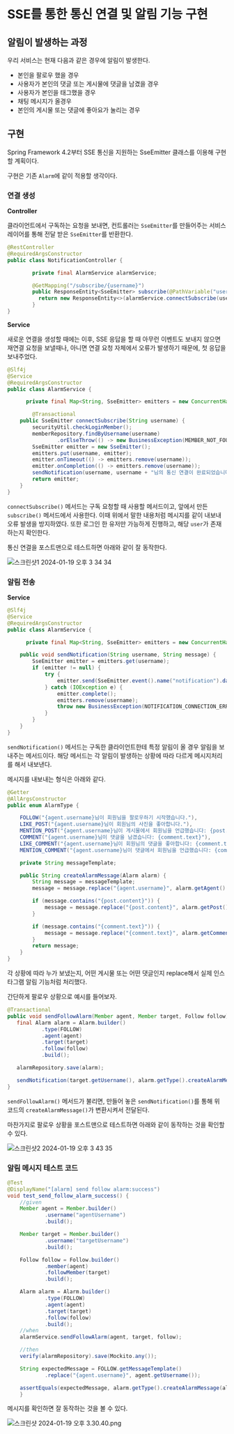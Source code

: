 # SSE를 통한 통신 연결 및 알림 기능 구현

## 알림이 발생하는 과정

우리 서비스는 현재 다음과 같은 경우에 알림이 발생한다.

- 본인을 팔로우 했을 경우
- 사용자가 본인의 댓글 또는 게시물에 댓글을 남겼을 경우
- 사용자가 본인을 태그했을 경우
- 채팅 메시지가 올경우
- 본인의 게시물 또는 댓글에 좋아요가 눌리는 경우

## 구현

Spring Framework 4.2부터 SSE 통신을 지원하는 SseEmitter 클래스를 이용해 구현할 계획이다.

구현은 기존 `Alarm`에 같이 적용할 생각이다.

### 연결 생성

**Controller**

클라이언트에서 구독하는 요청을 보내면, 컨트롤러는 `SseEmitter`를 만들어주는 서비스 레이어를 통해 전달 받은 `SseEmitter`를 반환한다.

```java
@RestController
@RequiredArgsConstructor
public class NotificationController {

		private final AlarmService alarmService;

		@GetMapping("/subscribe/{username}")
		public ResponseEntity<SseEmitter> subscribe(@PathVariable("username") String username) {
		  return new ResponseEntity<>(alarmService.connectSubscribe(username), HttpStatus.OK);
		}
}
```

**Service**

새로운 연결을 생성할 때에는 이후, SSE 응답을 할 때 아무런 이벤트도 보내지 않으면 재연결 요청을 보낼때나, 아니면 연결 요청 자체에서 오류가 발생하기 때문에, 첫 응답을 보내주었다.

```java
@Slf4j
@Service
@RequiredArgsConstructor
public class AlarmService {

	  private final Map<String, SseEmitter> emitters = new ConcurrentHashMap<>();

		@Transactional
    public SseEmitter connectSubscribe(String username) {
        securityUtil.checkLoginMember();
        memberRepository.findByUsername(username)
                .orElseThrow(() -> new BusinessException(MEMBER_NOT_FOUND));
        SseEmitter emitter = new SseEmitter();
        emitters.put(username, emitter);
        emitter.onTimeout(() -> emitters.remove(username));
        emitter.onCompletion(() -> emitters.remove(username));
        sendNotification(username, username + "님의 통신 연결이 완료되었습니다.");
        return emitter;
    }
}
```

`connectSubscribe()` 메서드는 구독 요청할 때 사용할 메서드이고, 앞에서 만든 `subscribe()` 메서드에서 사용한다. 이때 위에서 말한 내용처럼 메시지를 같이 내보내 오류 발생을 방지하였다. 또한 로그인 한 유저만 가능하게 진행하고, 해당 `user`가 존재하는지 확인한다.

통신 연결을 포스트맨으로 테스트하면 아래와 같이 잘 동작한다.

![스크린샷1 2024-01-19 오후 3 34 34](https://github.com/Heo-y-y/development-blog/assets/112863029/914a9d5e-5d82-41c8-b28c-432d2a6e3aac)

### 알림 전송

**Service**

```java
@Slf4j
@Service
@RequiredArgsConstructor
public class AlarmService {

	  private final Map<String, SseEmitter> emitters = new ConcurrentHashMap<>();

    public void sendNotification(String username, String message) {
        SseEmitter emitter = emitters.get(username);
        if (emitter != null) {
            try {
                emitter.send(SseEmitter.event().name("notification").data(message));
            } catch (IOException e) {
                emitter.complete();
                emitters.remove(username);
                throw new BusinessException(NOTIFICATION_CONNECTION_ERROR);
            }
        }
    }
}
```

`sendNotification()` 메서드는 구독한 클라이언트한테 특정 알림이 올 경우 알림을 보내주는 메서드이다. 해당 메서드는 각 알림이 발생하는 상황에 따라 다르게 메시지처리를 해서 내보낸다.

메시지를 내보내는 형식은 아래와 같다.

```java
@Getter
@AllArgsConstructor
public enum AlarmType {

    FOLLOW("{agent.username}님이 회원님을 팔로우하기 시작했습니다."),
    LIKE_POST("{agent.username}님이 회원님의 사진을 좋아합니다."),
    MENTION_POST("{agent.username}님이 게시물에서 회원님을 언급했습니다: {post.content}"),
    COMMENT("{agent.username}님이 댓글을 남겼습니다: {comment.text}"),
    LIKE_COMMENT("{agent.username}님이 회원님의 댓글을 좋아합니다: {comment.text}"),
    MENTION_COMMENT("{agent.username}님이 댓글에서 회원님을 언급했습니다: {comment.text}");

    private String messageTemplate;

    public String createAlarmMessage(Alarm alarm) {
        String message = messageTemplate;
        message = message.replace("{agent.username}", alarm.getAgent().getUsername());

        if (message.contains("{post.content}")) {
            message = message.replace("{post.content}", alarm.getPost().getContent());
        }

        if (message.contains("{comment.text}")) {
            message = message.replace("{comment.text}", alarm.getComment().getText());
        }
        return message;
    }
}
```

각 상황에 따라 누가 보냈는지, 어떤 게시물 또는 어떤 댓글인지 replace해서 실제 인스타그램 알림 기능처럼 처리했다.

간단하게 팔로우 상황으로 예시를 들어보자.

```java
@Transactional
public void sendFollowAlarm(Member agent, Member target, Follow follow) {
   final Alarm alarm = Alarm.builder()
           .type(FOLLOW)
           .agent(agent)
           .target(target)
           .follow(follow)
           .build();

   alarmRepository.save(alarm);

   sendNotification(target.getUsername(), alarm.getType().createAlarmMessage(alarm));
}
```

`sendFollowAlarm()` 메서드가 불리면, 만들어 놓은 `sendNotification()`를 통해 위 코드의 `createAlarmMessage()`가 변환시켜서 전달된다.

마찬가지로 팔로우 상황을 포스트맨으로 테스트하면 아래와 같이 동작하는 것을 확인할 수 있다.

![스크린샷2 2024-01-19 오후 3 43 35](https://github.com/Heo-y-y/development-blog/assets/112863029/dd3e8fcc-336f-45aa-b3e0-eddf7db5d267)

### 알림 메시지 테스트 코드

```java
@Test
@DisplayName("[alarm] send follow alarm:success")
void test_send_follow_alarm_success() {
    //given
    Member agent = Member.builder()
            .username("agentUsername")
            .build();

    Member target = Member.builder()
            .username("targetUsername")
            .build();

    Follow follow = Follow.builder()
            .member(agent)
            .followMember(target)
            .build();

    Alarm alarm = Alarm.builder()
            .type(FOLLOW)
            .agent(agent)
            .target(target)
            .follow(follow)
            .build();
    //when
    alarmService.sendFollowAlarm(agent, target, follow);

    //then
    verify(alarmRepository).save(Mockito.any());

    String expectedMessage = FOLLOW.getMessageTemplate()
            .replace("{agent.username}", agent.getUsername());

    assertEquals(expectedMessage, alarm.getType().createAlarmMessage(alarm));
    }
```

메시지를 확인하면 잘 동작하는 것을 볼 수 있다.

![스크린샷 2024-01-19 오후 3.30.40.png](https://github.com/Heo-y-y/development-blog/assets/112863029/1823c702-547e-422b-af60-ef7e4aa58ccb)
